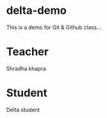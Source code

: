 # delta-demo
This is a demo for Git &amp; Github class...

# Teacher
Shradha khapra

# Student
Delta student